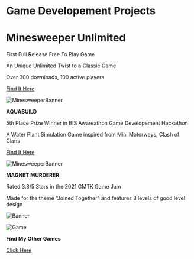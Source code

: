 # Game Developement Projects
# **Minesweeper Unlimited**

First Full Release Free To Play Game

An Unique Unlimited Twist to a Classic Game

Over 300 downloads, 100 active players

[Find It Here](https://play.google.com/store/apps/details?id=com.PVSVideogames.MinesweeperUnlimited&hl=en_IN)

![MinesweeperBanner]()

**AQUABUILD**

5th Place Prize Winner in BIS Awareathon Game Developement Hackathon

A Water Plant Simulation Game inspired from Mini Motorways, Clash of Clans

[Find It Here](https://pvs333.itch.io/aquabuild)

![MinesweeperBanner](https://img.itch.zone/aW1nLzIwMjUyODAxLmpwZw==/original/tcWjqp.jpg)

**MAGNET MURDERER**

Rated 3.8/5 Stars in the 2021 GMTK Game Jam

Made for the theme "Joined Together" and features 8 levels of good level design

![Banner](https://img.itch.zone/aW1nLzYyNzE1NTQucG5n/original/kTaALA.png)

![Game](https://img.itch.zone/aW1nLzYyMTQxNjMuZ2lm/original/3pWPgK.gif)

**Find My Other Games**

[Click Here](pvs333.itch.io) 
